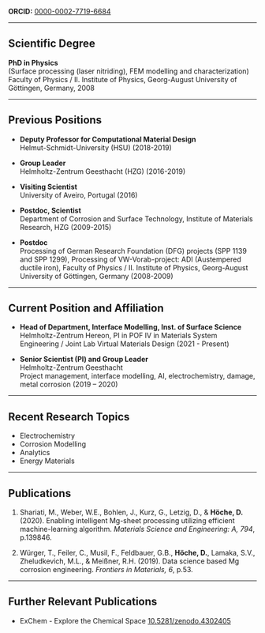 **ORCID:** [0000-0002-7719-6684](https://orcid.org/0000-0002-7719-6684)

---

## Scientific Degree

**PhD in Physics**  
(Surface processing (laser nitriding), FEM modelling and characterization)  
Faculty of Physics / II. Institute of Physics, Georg-August University of Göttingen, Germany, 2008

---

## Previous Positions

- **Deputy Professor for Computational Material Design**  
  Helmut-Schmidt-University (HSU) (2018-2019)

- **Group Leader**  
  Helmholtz-Zentrum Geesthacht (HZG) (2016-2019)

- **Visiting Scientist**  
  University of Aveiro, Portugal (2016)

- **Postdoc, Scientist**  
  Department of Corrosion and Surface Technology, Institute of Materials Research, HZG (2009-2015)

- **Postdoc**  
  Processing of German Research Foundation (DFG) projects (SPP 1139 and SPP 1299), Processing of VW-Vorab-project: ADI (Austempered ductile iron), Faculty of Physics / II. Institute of Physics, Georg-August University of Göttingen, Germany (2008-2009)

---

## Current Position and Affiliation

- **Head of Department, Interface Modelling, Inst. of Surface Science**  
  Helmholtz-Zentrum Hereon, PI in POF IV in Materials System Engineering / Joint Lab Virtual Materials Design (2021 - Present)

- **Senior Scientist (PI) and Group Leader**  
  Helmholtz-Zentrum Geesthacht  
  Project management, interface modelling, AI, electrochemistry, damage, metal corrosion (2019 – 2020)

---

## Recent Research Topics

- Electrochemistry
- Corrosion Modelling
- Analytics
- Energy Materials

---

## Publications

1. Shariati, M., Weber, W.E., Bohlen, J., Kurz, G., Letzig, D., & **Höche, D.** (2020). Enabling intelligent Mg-sheet processing utilizing efficient machine-learning algorithm. *Materials Science and Engineering: A, 794*, p.139846.

2. Würger, T., Feiler, C., Musil, F., Feldbauer, G.B., **Höche, D.**, Lamaka, S.V., Zheludkevich, M.L., & Meißner, R.H. (2019). Data science based Mg corrosion engineering. *Frontiers in Materials, 6*, p.53.

---

## Further Relevant Publications

- ExChem - Explore the Chemical Space [10.5281/zenodo.4302405](https://doi.org/10.5281/zenodo.4302405)
